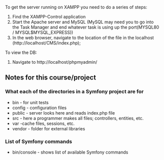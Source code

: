 
To get the server running on XAMPP you need to do a series of steps:

1) Find the XAMPP-Control application
2) Start the Apache server and MySQL (MySQL may need you to go into the Task Manager and end whatever task is using up the port(MYSQL80 / MYSQL$MYSQL_EXPRESS))
3) In the web browser, navigate to the location of the file in the localhost (http://localhost/CMS/index.php);

To view the DB:

1) Navigate to http://localhost/phpmyadmin/

## Notes for this course/project ##

### What each of the directories in a Symfony project are for ###
- bin - for unit tests
- config - configuration files
- public - server looks here and reads index.php file
- src - here a programmer makes all files; controllers, entities, etc.
- var -cache files, sessions, etc.
- vendor - folder for external libraries

### List of Symfony commands ###
- bin/console - shows list of available Symfony commands